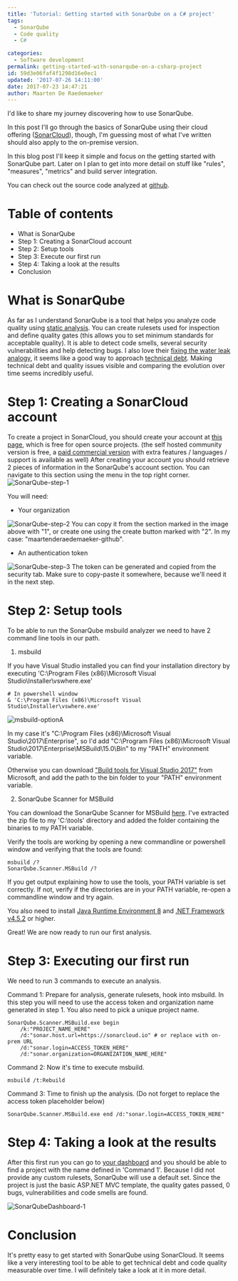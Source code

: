 ```yaml
---
title: 'Tutorial: Getting started with SonarQube on a C# project'
tags: 
  - SonarQube
  - Code quality
  - C#

categories:
  - Software development
permalink: getting-started-with-sonarqube-on-a-csharp-project
id: 59d3e06faf4f1298d16e0ec1
updated: '2017-07-26 14:11:00'
date: 2017-07-23 14:47:21
author: Maarten De Raedemaeker
---
```

I'd like to share my journey discovering how to use SonarQube.

In this post I'll go through the basics of SonarQube using their cloud offering ([SonarCloud](https://about.sonarcloud.io)), though, I'm guessing most of what I've written should also apply to the on-premise version.

In this blog post I'll keep it simple and focus on the getting started with SonarQube part. Later on I plan to get into more detail on stuff like "rules", "measures", "metrics" and build server integration.

You can check out the source code analyzed at [github](https://github.com/maartenderaedemaeker/Automated-SecurityTesting-Demo/tree/part1).

# Table of contents
* What is SonarQube
* Step 1: Creating a SonarCloud account
* Step 2: Setup tools
* Step 3: Execute our first run
* Step 4: Taking a look at the results
* Conclusion

# What is SonarQube
As far as I understand SonarQube is a tool that helps you analyze code quality using [static analysis](https://en.wikipedia.org/wiki/Static_program_analysis).
You can create rulesets used for inspection and define quality gates (this allows you to set minimum standards for acceptable quality).
It is able to detect code smells, several security vulnerabilities and help detecting bugs.
I also love their [fixing the water leak analogy](https://docs.sonarqube.org/display/HOME/Fixing+the+Water+Leak), it seems like a good way to approach [technical debt](https://en.wikipedia.org/wiki/Technical_debt).
Making technical debt and quality issues visible and comparing the evolution over time seems incredibly useful. 

# Step 1: Creating a SonarCloud account
To create a project in SonarCloud, you should create your account at [this page](https://about.sonarcloud.io/), which is free for open source projects. (the self hosted community version is free, a [paid commercial version](https://www.sonarsource.com/solutions/deployments/team-grade/) with extra features / languages / support is available as well)
After creating your account you should retrieve 2 pieces of information in the SonarQube's account section.
You can navigate to this section using the menu in the top right corner.
![SonarQube-step-1](/images/2017/07/23/SonarQube-step-1.png)

You will need:
- Your organization

![SonarQube-step-2](/images/2017/07/23/SonarQube-step-2.png)
You can copy it from the section marked in the image above with "1", or create one using the create button marked with "2".
In my case: "maartenderaedemaeker-github".

- An authentication token

![SonarQube-step-3](/images/2017/07/23/SonarQube-step-3.png)
The token can be generated and copied from the security tab. Make sure to copy-paste it somewhere, because we'll need it in the next step.

# Step 2: Setup tools
To be able to run the SonarQube msbuild analyzer we need to have 2 command line tools in our path.

1. msbuild

If you have Visual Studio installed you can find your installation directory by executing 'C:\Program Files (x86)\Microsoft Visual Studio\Installer\vswhere.exe'
```
# In powershell window
& 'C:\Program Files (x86)\Microsoft Visual Studio\Installer\vswhere.exe'
```

![msbuild-optionA](/images/2017/07/23/msbuild-optionA.png)

In my case it's "C:\Program Files (x86)\Microsoft Visual Studio\2017\Enterprise", so I'd add "C:\Program Files (x86)\Microsoft Visual Studio\2017\Enterprise\MSBuild\15.0\Bin" to my "PATH" environment variable.
        
Otherwise you can download ["Build tools for Visual Studio 2017"](https://www.visualstudio.com/downloads/#build-tools-for-visual-studio-2017) from Microsoft, and add the path to the bin folder to your "PATH" environment variable.

2. SonarQube Scanner for MSBuild

You can download the SonarQube Scanner for MSBuild [here](https://docs.sonarqube.org/display/SCAN/Analyzing+with+SonarQube+Scanner+for+MSBuild).
I've extracted the zip file to my 'C:\tools' directory and added the folder containing the binaries to my PATH variable.

Verify the tools are working by opening a new commandline or powershell window and verifying that the tools are found:
```
msbuild /?
SonarQube.Scanner.MSBuild /?
```

If you get output explaining how to use the tools, your PATH variable is set correctly. If not, verify if the directories are in your PATH variable, re-open a commandline window and try again.

You also need to install [Java Runtime Environment 8](https://java.com/nl/download/) and [.NET Framework v4.5.2](https://www.microsoft.com/en-us/download/details.aspx?id=42642) or higher.

Great! We are now ready to run our first analysis.

# Step 3: Executing our first run
We need to run 3 commands to execute an analysis.

Command 1: Prepare for analysis, generate rulesets, hook into msbuild.
In this step you will need to use the access token and organization name generated in step 1.
 You also need to pick a unique project name.
```
SonarQube.Scanner.MSBuild.exe begin 
    /k:"PROJECT_NAME_HERE" 
    /d:"sonar.host.url=https://sonarcloud.io" # or replace with on-prem URL
    /d:"sonar.login=ACCESS_TOKEN_HERE" 
    /d:"sonar.organization=ORGANIZATION_NAME_HERE"
```

Command 2: Now it's time to execute msbuild.
```
msbuild /t:Rebuild
```

Command 3: Time to finish up the analysis. (Do not forget to replace the access token placeholder below)
```
SonarQube.Scanner.MSBuild.exe end /d:"sonar.login=ACCESS_TOKEN_HERE"
```

# Step 4: Taking a look at the results
After this first run you can go to [your dashboard](https://sonarcloud.io/dashboard) and you should be able to find a project with the name defined in 'Command 1'.
Because I did not provide any custom rulesets, SonarQube will use a default set.
Since the project is just the basic ASP.NET MVC template, the quality gates passed, 0 bugs, vulnerabilities and code smells are found.

![SonarQubeDashboard-1](/images/2017/07/23/SonarQubeDashboard-1.png)

# Conclusion
It's pretty easy to get started with SonarQube using SonarCloud.
It seems like a very interesting tool to be able to get technical debt and code quality measurable over time.
I will definitely take a look at it in more detail.